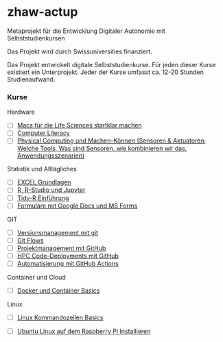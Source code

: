 # zhaw-actup
Metaprojekt für die Entwicklung Digitaler Autonomie mit Selbststudienkursen

Das Projekt wird durch Swissuniversities finanziert. 

Das Projekt entwickelt digitale Selbststudienkurse. Für jeden dieser Kurse existiert ein Unterprojekt. Jeder der Kurse umfasst ca. 12-20 Stunden Studienaufwand. 

### Kurse 

Hardware
- [ ] [Macs für die Life Sciences startklar machen](//github.com/dxiai/actup-Macs-fuer-die-Life-Sciences/blob/main/README.md)
- [ ] [Computer Literacy](//github.com/dxiai/actup-Computer-Literacy/tree/main)
- [ ] [Physical Computing und Machen-Können (Sensoren & Aktuatoren; Welche Tools, Was sind Sensoren, wie kombinieren wir das, Anwendungsszenarien)](//github.com/dxiai/machen-koennen)

Statistik und Alltägliches
- [ ] [EXCEL Grundlagen](//github.com/dxiai/actup-excel-basics)
- [ ] [R, R-Studio und Jupyter](//github.com/dxiai/r-einstieg)
- [ ] [Tidy-R Einführung](//github.com/dxiai/actup-modern-r-basics)
- [ ] [Formulare mit Google Docs und MS Forms](//github.com/dxiai/Formulare-mit-Google-Docs-und-MS-Forms)

GIT
- [ ] [Versionsmanagement mit git](//github.com/dxiai/actup-git-basics)
- [ ] [Git Flows](//github.com/dxiai/actup-git-flows)
- [ ] [Projektmanagement mit GitHub](//github.com/dxiai/actup-github-projektmanagement)
- [ ] [HPC Code-Deployments mit GitHub](//github.com/dxiai/actup-HPC-Code-Deployments-mit-GitHub)
- [ ] [Automatisierung mit GitHub Actions](//github.com/dxiai/actup-Automatisierung-mit-GitHub-Actions)

Container und Cloud
- [ ] [Docker und Container Basics](//github.com/dxiai/actup-Docker-und-Container-Basics)

Linux
- [ ] [Linux Kommandozeilen Basics](//github.com/dxiai/actup-Linux-Kommandozeilen-Basics)
- [ ] [Ubuntu Linux auf dem Raspberry Pi Installieren](//github.com/dxiai/actup-Ubuntu-Linux-auf-dem-Raspberry-Pi-Installieren)

